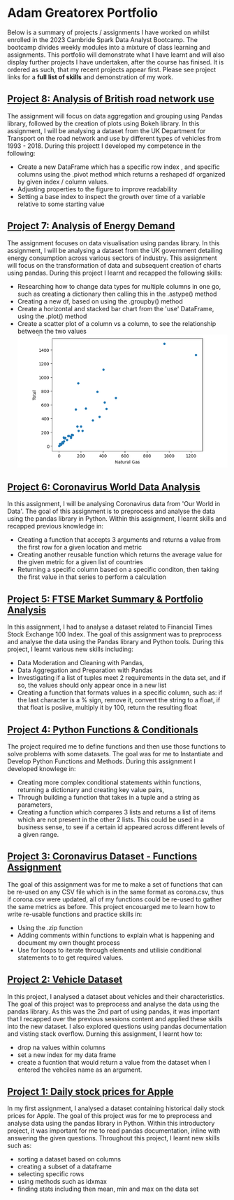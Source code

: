 # Adam Greatorex Portfolio

Below is a summary of projects / assignments I have worked on whilst enrolled in the 2023 Cambride Spark Data Analyst Bootcamp. The bootcamp divides weekly modules into a mixture of class learning and assignments. This portfolio will demonstrate what I have learnt and will also display further projects I have undertaken, after the course has finised. It is ordered as such, that my recent projects appear first.
Please see project links for a **full list of skills** and demonstration of my work.

## [Project 8: Analysis of British road network use](https://github.com/adamgreatorex01/portfolio/blob/main/British%20Road%20Network%20Use.ipynb)
The assignment will focus on data aggregation and grouping using Pandas library, followed by the creation of plots using Bokeh library. In this assignment, I will be analysing a dataset from the UK Department for Transport on the road network and use by different types of vehicles from 1993 - 2018. During this projectt I developed my competence in the following:
 - Create a new DataFrame which has a specific row index , and specific columns using the .pivot method which returns a reshaped df organized by given index / column values.
 - Adjusting properties to the figure to improve readability
 - Setting a base index to inspect the growth over time of a variable relative to some starting value
 
## [Project 7: Analysis of Energy Demand](https://github.com/adamgreatorex01/portfolio/blob/main/Analysis%20of%20Energy%20Demand.ipynb)
The assignment focuses on data visualisation using pandas library. In this assignment, I will be analysing a dataset from the UK government detailing energy consumption across various sectors of industry. This assignment will focus on the transformation of data and subsequent creation of charts using pandas. During this project I learnt and recapped the following skills:
- Researching how to change data types for multiple columns in one go, such as creating a dictionary then calling this in the .astype() method
- Creating a new df, based on using the .groupby() method
- Create a horizontal and stacked bar chart from the 'use' DataFrame, using the .plot() method
- Create a scatter plot of a column vs a column, to see the relationship between the two values
![](https://github.com/adamgreatorex01/portfolio/blob/main/images/Natural%20Gas%20v%20Total%20Scatter%20Plot.png)

## [Project 6: Coronavirus World Data Analysis](https://github.com/adamgreatorex01/portfolio/blob/main/Coronavirus%20World%20Data%20Analysis.ipynb)
In this assignment, I will be analysing Coronavirus data from 'Our World in Data'. The goal of this assignment is to preprocess and analyse the data using the pandas library in Python. Within this assignment, I learnt skills and recapped previous knowledge in:
- Creating a function that accepts 3 arguments and returns a value from the first row for a given location and metric
- Creating another reusable function which returns the average value for the given metric for a given list of countries
- Returning a specific column based on a specific conditon, then taking the first value in that series to perform a calculation

## [Project 5: FTSE Market Summary & Portfolio Analysis](https://github.com/adamgreatorex01/portfolio/blob/main/ftse%20100%20analysis.ipynb)
In this assignment, I had to analyse a dataset related to Financial Times Stock Exchange 100 Index. The goal of this assignment was to preprocess and analyse the data using the Pandas library and Python tools. During this project, I learnt various new skills including:
- Data Moderation and Cleaning with Pandas, 
- Data Aggregation and Preparation with Pandas 
- Investigating if a list of tuples meet 2 requirements in the data set, and if so, the values should only appear once in a new list
- Creating a function that formats values in a specific column, such as: if the last character is a % sign, remove it, convert the string to a float, if that float is posiive, multiply it by 100, return the resulting float

## [Project 4: Python Functions & Conditionals](https://github.com/adamgreatorex01/portfolio/blob/main/functions%20and%20conditionals%20assignment.ipynb)
The project required me to define functions and then use those functions to solve problems with some datasets. The goal was for me to Instantiate and Develop Python Functions and Methods. During this assignment I developed knowlege in:
- Creating more complex conditional statements within functions, returning a dictionary and creating key value pairs, 
- Through building a function that takes in a tuple and a string as parameters, 
- Creating a function which compares 3 lists and returns a list of items which are not present in the other 2 lists. This could be used in a business sense, to see if a certain id appeared across different levels of a given range.

## [Project 3: Coronavirus Dataset - Functions Assignment](https://github.com/adamgreatorex01/portfolio/blob/main/functions%20coronavirus%20data%20set.ipynb)
The goal of this assignment was for me to make a set of functions that can be re-used on any CSV file which is in the same format as corona.csv, thus if corona.csv were updated, all of my functions could be re-used to gather the same metrics as before. This project encouarged me to learn how to write re-usable functions and practice skills in:
- Using the .zip function 
- Adding comments within functions to explain what is happening and document my own thought process 
- Use for loops to iterate through elements and utilisie conditional statements to to get required values.

## [Project 2: Vehicle Dataset](https://github.com/adamgreatorex01/portfolio/blob/main/Vehicle%20Dataset.ipynb) 
In this project, I analysed a dataset about vehicles and their characteristics. The goal of this project was to preprocess and analyse the data using the pandas library. As this was the 2nd part of using pandas, it was important that I recapped over the previous sessions content and applied these skills into the new dataset. I also explored questions using pandas documentation and visting stack overflow.
Durning this assignment, I learnt how to:
- drop na values within columns
- set a new index for my data frame
- create a fucntion that would return a value from the dataset when I entered the vehciles name as an argument.

## [Project 1: Daily stock prices for Apple](https://github.com/adamgreatorex01/portfolio/blob/main/stock%20analysis.ipynb)
In my first assignment, I analysed a dataset containing historical daily stock prices for Apple. The goal of this project was for me to preprocess and analyse data using the pandas library in Python. Within this introductory project, it was important for me to read pandas documentation, inline with answering the given questions. 
Throughout this project, I learnt new skills such as:
- sorting a dataset based on columns
- creating a subset of a dataframe
- selecting specific rows
- using methods such as idxmax
- finding stats including then mean, min and max on the data set


